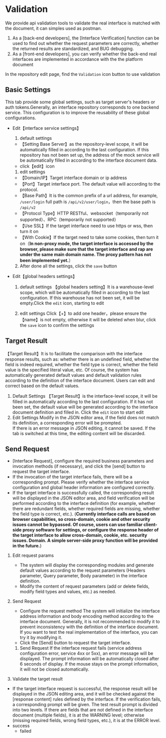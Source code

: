 # Validation
We provide api validation tools to validate the real interface is matched with the document, it can simples used as postman.

1. As a [back-end developers], the [Interface Verification] function can be used to find out whether the request parameters are correctly, whether the returned results are standardized, and BUG debugging.
2. As a [front-end developers], you can verify whether the back-end real interfaces are implemented in accordance with the the platform document

In the repository edit page, find the `Validation` icon button to use validation

<code src="./component/entrance.tsx" inline=true></code>

## Basic Settings

This tab provide some global settings, such as target server's headers or auth tokens.Generally, an interface repository corresponds to one backend service. This configuration is to improve the reusability of these global configurations.

* Edit【interface service settings】
    1. default settings
    - 【Setting Base Server】as the repository-level scope, it will be automatically filled in according to the last configuration. If this repository has not been set up, the address of the mock service will be automatically filled in according to the interface document data.
    - click【edit】icon
    <code src="./component/server_setting.tsx" inline=true></code>
    1. edit settings
    * 【Domain/IP】Target interface domain or ip address
    * 【Port】Target interface port. The default value will according to the protocol.
    * 【Base Path】It is the common prefix of a url address, for example, `/user/login` full path is `/api/v2/user/login`，then the base path is `/api/v2`
    * 【Protocol Type】HTTP RESTful、websocket（temporarily not supported）、RPC（temporarily not supported）
    * 【Use SSL】If the target interface need to use https or wss, then turn it on
    * 【With Cookie】If the target need to take some cookies, then turn it on（**In non-proxy mode, the target interface is accessed by the browser, please make sure that the target interface and rap are under the same main domain name. The proxy pattern has not been implemented yet.**）

    2. After done all the settings, click the `save` button

    <code src="./component/basic_settings.tsx" inline=true></code>

* Edit【global headers settings】
    1. default settings
    【global headers setting】It is a warehouse-level scope, which will be automatically filled in according to the last configuration. If this warehouse has not been set, it will be empty.Click the `edit` icon, starting to edit
    <code src="./component/global_header_setting.tsx" inline=true></code>

    2. edit settings
    Click【+】to add one header，please ensure the【name】is not empty, otherwise it will be deleted when blur, click the `save` icon to confirm the settings
    <code src="./component/edit_global_header.tsx" inline=true></code>

## Target Result
【Target Result】It is to facilitate the comparison with the interface response results, such as: whether there is an undefined field, whether the field is indeed required, whether the field type is correct, whether the field value is the specified literal value, etc. Of course, the system has automatically generated default values and default validation rules according to the definition of the interface document. Users can edit and correct based on the default values.
1. Default Settings
    【Target Result】is the interface-level scope, it will be filled in automatically according to the last configuration. If it has not been set, the default value will be generated according to the interface document definition and filled in. Click the `edit` icon to start edit
    <code src="./component/target_result.tsx" inline=true></code>
2. Edit Settings
    Modify in the JSON editor area, if the field does not match its definition, a corresponding error will be prompted. <br>
     If there is an error message in JSON editing, it cannot be saved. If the tab is switched at this time, the editing content will be discarded. <br>
    <code src="./component/edit_target_result.tsx" inline=true></code>

## Send Request

* [Interface Request], configure the required business parameters and invocation methods (if necessary), and click the [send] button to request the target interface.
* If the invocation of the target interface fails, there will be a corresponding prompt. Please verify whether the interface service configuration and global header information are configured correctly.
* If the target interface is successfully called, the corresponding result will be displayed in the JSON editor area, and field verification will be performed according to the interface definition (for example, whether there are redundant fields, whether required fields are missing, whether the field type is correct, etc.).
(**Currently interface calls are based on browser capabilities, so cross-domain, cookie and other security issues cannot be bypassed. Of course, users can use familiar client-side proxy software for settings, or configure the response header of the target interface to allow cross-domain, cookie, etc. security issues. Domain. A simple server-side proxy function will be provided in the future.**)

1. Edit request params
   * The system will display the corresponding modules and generate default values according to the request parameters (Headers parameter, Query parameter, Body parameter) in the interface definition.
   * Modify the content of request parameters (add or delete fields, modify field types and values, etc.) as needed.
    <code src="./component/query.tsx" inline=true></code>

2. Send Request
    * Configure the request method
     The system will initialize the interface address information and body encoding method according to the interface document. Generally, it is not recommended to modify it to prevent inconsistency with the definition of the interface document. If you want to test the real implementation of the interface, you can try it by modifying it.
    * Click the [Send] button to request the target interface.
    <code src="./component/post_request.tsx" inline=true></code>

    1. Send Request
     If the interface request fails (service address configuration error, service 4xx or 5xx), an error message will be displayed.
     The prompt information will be automatically closed after 6 seconds of display. If the mouse stays on the prompt information, it will not be closed automatically.
    <code src="./component/post_request_failed.tsx" inline=true></code>

3. Validate the target result
* If the target interface request is successful, the response result will be displayed in the JSON editing area, and it will be checked against the [response content] rules defined by the interface. If the verification fails, a corresponding prompt will be given.
The test result prompt is divided into two levels. If there are fields that are not defined in the interface document (multiple fields), it is at the WARNING level; otherwise (missing required fields, wrong field types, etc.), it is at the ERROR level.
* success
    <code src="./component/result_validate_success.tsx" inline=true></code>
   * failed
    <code src="./component/result_validate_fail.tsx" inline=true></code>